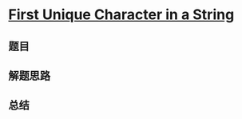 # [First Unique Character in a String](https://leetcode.com/problems/first-unique-character-in-a-string/)

## 题目


## 解题思路


## 总结


